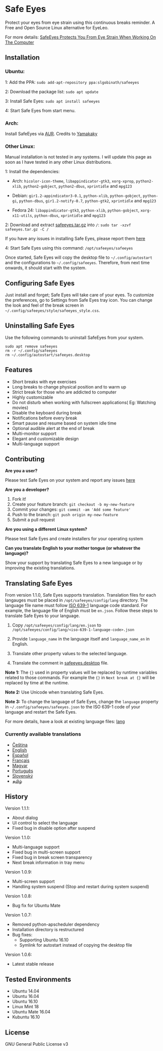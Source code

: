 # Safe Eyes
Protect your eyes from eye strain using this continuous breaks reminder. A Free and Open Source Linux alternative for EyeLeo.

For more details: [SafeEyes Protects You From Eye Strain When Working On The Computer](http://www.webupd8.org/2016/10/safeeyes-protects-you-from-eye-strain.html)

## Installation

### Ubuntu:
1: Add the PPA: `sudo add-apt-repository ppa:slgobinath/safeeyes`

2: Download the package list: `sudo apt update`

3: Install Safe Eyes: `sudo apt install safeeyes`

4: Start Safe Eyes from start menu.

### Arch:
Install SafeEyes via [AUR](https://aur.archlinux.org/packages/safeeyes/). Credits to [Yamakaky](https://github.com/Yamakaky)

### Other Linux:

Manual installation is not tested in any systems. I will update this page as soon as I have tested in any other Linux distributions.

1: Install the dependencies:

   * Arch: `hicolor-icon-theme`, `libappindicator-gtk3`, `xorg-xprop`, `python2-xlib`, `python2-gobject`, `python2-dbus`, `xprintidle` and `mpg123`

   * Debian: `gir1.2-appindicator3-0.1`, `python-xlib`, `python-gobject`, `python-gi`, `python-dbus`, `gir1.2-notify-0.7`, `python-gtk2`, `xprintidle` and `mpg123`

   * Fedora 24: `libappindicator-gtk3`, `python-xlib`, `python-gobject`, `xorg-x11-utils`, `python-dbus`, `xprintidle` and `mpg123`

2: Download and extract [safeeyes.tar.gz](https://github.com/slgobinath/SafeEyes/releases/download/v1.1.2/safeeyes.tar.gz) into `/`: `sudo tar -xzvf safeeyes.tar.gz -C /`

If you have any issues in installing Safe Eyes, please report them [here](https://github.com/slgobinath/SafeEyes/issues)

4: Start Safe Eyes using this command:  `/opt/safeeyes/safeeyes`

Once started, Safe Eyes will copy the desktop file to `~/.config/autostart` and the configurations to `~/.config/safeeyes`. Therefore, from next time onwards, it should start with the system.

## Configuring Safe Eyes
Just install and forget; Safe Eyes will take care of your eyes. To customize the preferences, go to Settings from Safe Eyes tray icon.
You can change the look and feel of the break screen in `~/.config/safeeyes/style/safeeyes_style.css`.

## Uninstalling Safe Eyes
Use the following commands to uninstall SafeEyes from your system.
```
sudo apt remove safeeyes
rm -r ~/.config/safeeyes
rm ~/.config/autostart/safeeyes.desktop
```

## Features
- Short breaks with eye exercises
- Long breaks to change physical position and to warm up
- Strict break for those who are addicted to computer
- Highly customizable
- Do not disturb when working with fullscreen applications( Eg: Watching movies)
- Disable the keyboard during break
- Notifications before every break
- Smart pause and resume based on system idle time
- Optional audible alert at the end of break
- Multi-monitor support
- Elegant and customizable design
- Multi-language support

## Contributing
**Are you a user?**

Please test Safe Eyes on your system and report any issues [here](https://github.com/slgobinath/SafeEyes/issues)

**Are you a developer?**

1. Fork it!
2. Create your feature branch: `git checkout -b my-new-feature`
3. Commit your changes: `git commit -am 'Add some feature'`
4. Push to the branch: `git push origin my-new-feature`
5. Submit a pull request

**Are you using a different Linux system?**

Please test Safe Eyes and create installers for your operating system

**Can you translate English to your mother tongue (or whatever the language)?**

Show your support by translating Safe Eyes to a new language or by improving the existing translations.

## Translating Safe Eyes
From version 1.1.0, Safe Eyes supports translation. Translation files for each langauges must be placed in `/opt/safeeyes/config/lang` directory. The language file name must follow [ISO 639-1](https://en.wikipedia.org/wiki/List_of_ISO_639-1_codes) language code standard. For example, the language file of English must be `en.json`. Follow these steps to translate Safe Eyes to your language.

1. Copy `/opt/safeeyes/config/lang/en.json` to `/opt/safeeyes/config/lang/<iso-639-1-language-code>.json`

2. Provide `language_name` in the language itself and `language_name_en` in English.

3. Translate other property values to the selected language.

4. Translate the comment in [safeeyes.desktop](https://github.com/slgobinath/SafeEyes/blob/master/safeeyes/share/applications/safeeyes.desktop) file.

**Note 1:** The `{}` used in property values will be replaced by runtime variables related to those commands. For example the `{}` in `Next break at {}` will be replaced by time at the runtime.

**Note 2:** Use Unicode when translating Safe Eyes.

**Note 3:** To change the language of Safe Eyes, change the `language` property in `~/.config/safeeyes/safeeyes.json` to the ISO 639-1 code of your language and restart the Safe Eyes.

For more details, have a look at existing language files: [lang](https://github.com/slgobinath/SafeEyes/tree/master/safeeyes/safeeyes/config/lang)

### Currently available translations
 * [Čeština](https://github.com/slgobinath/SafeEyes/tree/master/safeeyes/safeeyes/config/lang/cz.json)
 * [English](https://github.com/slgobinath/SafeEyes/tree/master/safeeyes/safeeyes/config/lang/en.json)
 * [Español](https://github.com/slgobinath/SafeEyes/tree/master/safeeyes/safeeyes/config/lang/es.json)
 * [Français](https://github.com/slgobinath/SafeEyes/tree/master/safeeyes/safeeyes/config/lang/fr.json)
 * [Magyar](https://github.com/slgobinath/SafeEyes/tree/master/safeeyes/safeeyes/config/lang/hu.json)
 * [Português](https://github.com/slgobinath/SafeEyes/tree/master/safeeyes/safeeyes/config/lang/pt.json)
 * [Slovenský](https://github.com/slgobinath/SafeEyes/tree/master/safeeyes/safeeyes/config/lang/sk.json)
 * [தமிழ்](https://github.com/slgobinath/SafeEyes/tree/master/safeeyes/safeeyes/config/lang/ta.json)




## History
Version 1.1.1:
 * About dialog
 * UI control to select the language
 * Fixed bug in disable option after suspend

Version 1.1.0:
 * Multi-language support
 * Fixed bug in multi-screen support
 * Fixed bug in break screen transparency
 * Next break information in tray menu

Version 1.0.9:
 * Multi-screen support
 * Handling system suspend (Stop and restart during system suspend)

Version 1.0.8:
 * Bug fix for Ubuntu Mate

Version 1.0.7:
 * Removed python-apscheduler dependency
 * Installation directory is restructured
 * Bug fixes:
   * Supporting Ubuntu 16.10
   * Symlink for autostart instead of copying the desktop file

Version 1.0.6:
* Latest stable release

## Tested Environments
 * Ubuntu 14.04
 * Ubuntu 16.04
 * Ubuntu 16.10
 * Linux Mint 18
 * Ubuntu Mate 16.04
 * Kubuntu 16.10

## License

GNU General Public License v3
